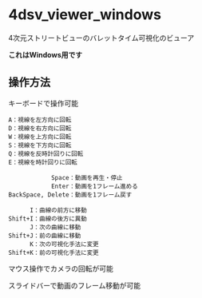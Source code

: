 # 4dsv_viewer_windows

4次元ストリートビューのバレットタイム可視化のビューア

**これはWindows用です**

## 操作方法

キーボードで操作可能

```
A：視線を左方向に回転
D：視線を右方向に回転
W：視線を上方向に回転
S：視線を下方向に回転
Q：視線を反時計回りに回転
E：視線を時計回りに回転

            Space：動画を再生・停止
            Enter：動画を1フレーム進める
BackSpace, Delete：動画を1フレーム戻す

      I：曲線の前方に移動
Shift+I：曲線の後方に異動
      J：次の曲線に移動
Shift+J：前の曲線に移動
      K：次の可視化手法に変更
Shift+K：前の可視化手法に変更
```
マウス操作でカメラの回転が可能

スライドバーで動画のフレーム移動が可能
